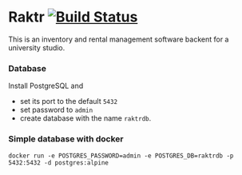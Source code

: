 # Raktr [![Build Status](https://api.travis-ci.org/mboldi/Raktr.svg?branch=master)](https://travis-ci.org/mboldi/Raktr)

This is an inventory and rental management software backent for a university studio.

### Database

Install PostgreSQL and
* set its port to the default `5432`
* set password to `admin`
* create database with the name `raktrdb`.

### Simple database with docker

```
docker run -e POSTGRES_PASSWORD=admin -e POSTGRES_DB=raktrdb -p 5432:5432 -d postgres:alpine
```
